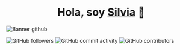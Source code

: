 
<div align="center">
<h1 align="center">Hola, soy <a href="">Silvia</a> 👋</h1>
</div>

![Banner github](https://github.com/user-attachments/assets/df722afe-d706-43c1-935c-80b7aaa3cae1)

![GitHub followers](https://img.shields.io/github/followers/spinelf)
![GitHub commit activity](https://img.shields.io/github/commit-activity/m/spinelf/spinelf)
![GitHub contributors](https://img.shields.io/github/contributors/spinelf/spinelf)


<!--
**spinelf/spinelf** is a ✨ _special_ ✨ repository because its `README.md` (this file) appears on your GitHub profile.

Here are some ideas to get you started:

- 🔭 I’m currently working on ...
- 🌱 I’m currently learning ...
- 👯 I’m looking to collaborate on ...![Uploading Banner github.png…]()

- 🤔 I’m looking for help with ...
- 💬 Ask me about ...
- 📫 How to reach me: ...
- 😄 Pronouns: ...
- ⚡ Fun fact: ...
-->
